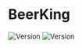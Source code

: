# BeerKing
![Version](https://img.shields.io/badge/version-1.0.3-brightgreen.svg?style=flat-square)
![Version](https://img.shields.io/badge/release-beta-green.svg?style=flat-square)
